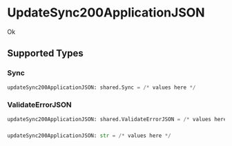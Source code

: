 # UpdateSync200ApplicationJSON

Ok


## Supported Types

### Sync

```python
updateSync200ApplicationJSON: shared.Sync = /* values here */
```

### ValidateErrorJSON

```python
updateSync200ApplicationJSON: shared.ValidateErrorJSON = /* values here */
```

### 

```python
updateSync200ApplicationJSON: str = /* values here */
```

